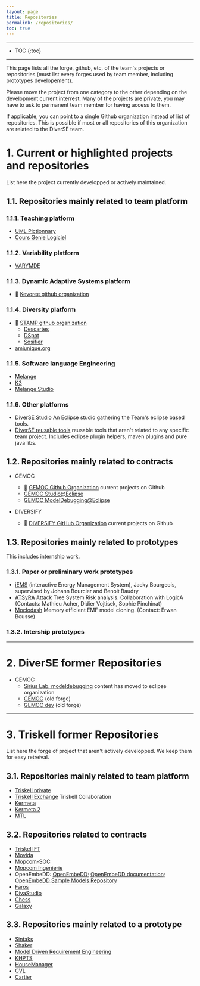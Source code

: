 ```yaml
---
layout: page
title: Repositories
permalink: /repositories/
toc: true
---
```


------------------
* TOC
{:toc}
------------------

This page lists  all the forge, github, etc, of the team's projects or repositories (must list every forges used by team member, including prototypes developement).

Please move the project from one category to the other depending on the development current interrest.
Many of the projects are private, you may have to ask to permanent team member for having access to them.

If applicable, you can point to a single Github organization instead of list of repositories. This is possible if most or all  repositories of this organization are related to the DiverSE team.

# 1. Current or highlighted projects and repositories
List here the project currently developped or actively maintained.

## 1.1. Repositories mainly related to team platform 

### 1.1.1. Teaching platform
* [UML Pictionnary](https://gforge.inria.fr/projects/uml-pictionary)
* [Cours Genie Logiciel](https://gforge.inria.fr/projects/cours-gl/)

### 1.1.2. Variability platform
* [VARYMDE](https://gforge.inria.fr/projects/varymde/)

### 1.1.3. Dynamic Adaptive Systems platform
* :open_file_folder: [Kevoree github organization](https://github.com/kevoree)

### 1.1.4. Diversity platform
* :open_file_folder: [STAMP github organization](https://github.com/STAMP-project)
   * [Descartes]( https://github.com/STAMP-project/pitest-descartes)
   * [DSpot](https://github.com/STAMP-project/dspot)
   * [Sosifier](https://github.com/DIVERSIFY-project/sosiefier)
* [amiunique.org](https://github.com/DIVERSIFY-project/amiunique)
   

### 1.1.5. Software language Engineering
* [Melange](https://github.com/diverse-project/melange)
* [K3](https://github.com/diverse-project/k3)
* [Melange Studio](https://github.com/diverse-project/melange-studio)
 
### 1.1.6. Other platforms
* [DiverSE Studio](https://github.com/diverse-project/diverse-studio)  An Eclipse studio gathering the Team's eclipse based tools.
* [DiverSE reusable tools](https://github.com/diverse-project/tools)  reusable tools that aren't related to any specific team project. Includes eclipse plugin helpers, maven plugins and pure java libs.

## 1.2. Repositories mainly related to contracts 
* GEMOC
  * :open_file_folder: [GEMOC Github Organization](https://github.com/gemoc) current projects on Github
  * [GEMOC Studio@Eclipse](https://github.com/eclipse/gemoc-studio) 
  * [GEMOC ModelDebugging@Eclipse](https://github.com/eclipse/gemoc-studio-moeldebugging)

* DIVERSIFY
  * :open_file_folder: [DIVERSIFY GitHub Organization](https://github.com/DIVERSIFY-project) current projects on Github

## 1.3. Repositories mainly related to prototypes 
This includes internship work.

### 1.3.1. Paper or preliminary work prototypes

* [iEMS](https://bitbucket.org/jackybourgeois/iems-core) (interactive Energy Management System), Jacky Bourgeois, supervised by Johann Bourcier and Benoit Baudry
* [ATSyRA](https://gforge.inria.fr/projects/building/) Attack Tree System Risk analysis. Collaboration with LogicA (Contacts: Mathieu Acher, Didier Vojtisek, Sophie Pinchinat)
* [Moclodash](https://gforge.inria.fr/projects/moclodash/)  Memory efficient EMF model cloning. (Contact: Erwan Bousse)

### 1.3.2. Intership prototypes

------------------

# 2. DiverSE former Repositories 
* GEMOC
  * [Sirius Lab, modeldebugging](https://github.com/SiriusLab/ModelDebugging) content has moved to eclipse organization
  * [GEMOC](https://gforge.inria.fr/projects/gemoc/) (old forge)
  * [GEMOC dev](https://gforge.inria.fr/projects/gemoc-dev/) (old forge)

------------------
# 3. Triskell former Repositories 
List here the forge of project that aren't actively developped. We keep them for easy retreival.

## 3.1. Repositories mainly related to team platform 
* [Triskell private](https://gforge.inria.fr/projects/triskellprivate)
* [Triskell Exchange](https://gforge.inria.fr/projects/triskellexchang/)  Triskell Collaboration
* [Kermeta](https://gforge.inria.fr/projects/kermeta/)
* [Kermeta 2](https://gforge.inria.fr/projects/kermeta2/)
* [MTL](https://gforge.inria.fr/projects/mtl/)

## 3.2. Repositories related to contracts 
* [Triskell FT](https://gforge.inria.fr/projects/triskellft/)
* [Movida](https://gforge.inria.fr/projects/movida/)
* [Mopcom-SOC](https://gforge.inria.fr/projects/mopcomsoc/)
* [Mopcom Ingenierie](https://gforge.inria.fr/projects/mopcom-i/)
* OpenEmbeDD:   [OpenEmbeDD](https://gforge.inria.fr/projects/openembedd/); [OpenEmbeDD documentation](https://gforge.inria.fr/projects/openembedd-doc/); [OpenEmbeDD Sample Models Repository](https://gforge.inria.fr/projects/openembedd-rep/)
* [Faros](https://gforge.inria.fr/projects/faros/)
* [DivaStudio](https://gforge.inria.fr/projects/divastudio/)
* [Chess](https://gforge.inria.fr/projects/chess/)
* [Galaxy](https://gforge.inria.fr/projects/galaxy/)

## 3.3. Repositories mainly related to a prototype 
* [Sintaks](https://gforge.inria.fr/projects/sintaks/)
* [Shaker](https://gforge.inria.fr/projects/shaker/)
* [Model Driven Requirement Engineering](https://gforge.inria.fr/projects/mdre/)
* [KHPTS](https://gforge.inria.fr/projects/khpts/)
* [HouseManager](https://gforge.inria.fr/projects/house-manager/)
* [CVL](https://gforge.inria.fr/projects/cvl/)
* [Cartier](https://gforge.inria.fr/projects/cartier/)
 

